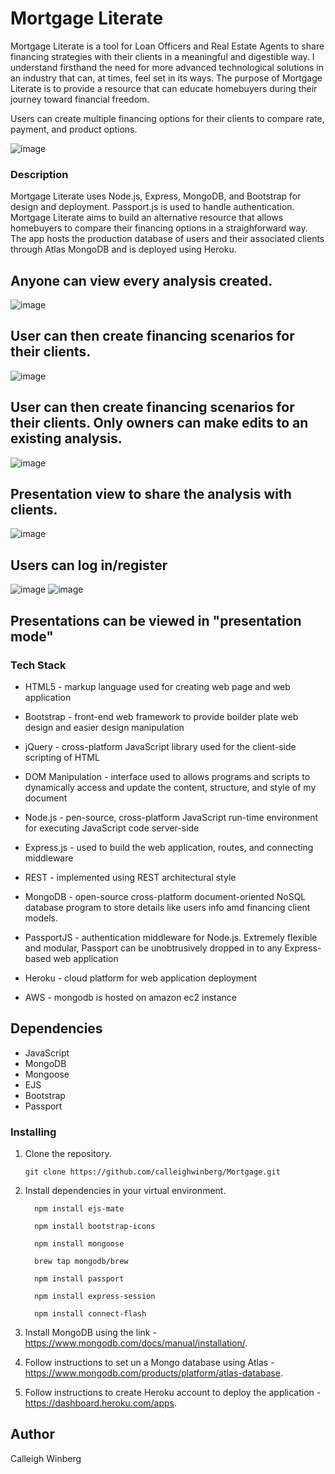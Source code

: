 # Mortgage Literate

Mortgage Literate is a tool for Loan Officers and Real Estate Agents to share financing strategies with their clients in a meaningful and digestible way. I understand firsthand the need for more advanced technological solutions in an industry that can, at times, feel set in its ways. The purpose of Mortgage Literate is to provide a resource that can educate homebuyers during their journey toward financial freedom. 

Users can create multiple financing options for their clients to compare rate, payment, and product options.

![image](https://github.com/user-attachments/assets/837736fe-bdc9-4151-a51d-691e2cd6850d)

### Description

Mortgage Literate uses Node.js, Express, MongoDB, and Bootstrap for design and deployment. Passport.js is used to handle authentication. Mortgage Literate aims to build an alternative resource that allows homebuyers to compare their financing options in a straighforward way. The app hosts the production database of users and their associated clients through Atlas MongoDB and is deployed using Heroku. 

## Anyone can view every analysis created.
![image](https://github.com/user-attachments/assets/a5cbb6de-b37a-49b1-8f83-03c537c1b7cc)

## User can then create financing scenarios for their clients.
![image](https://github.com/user-attachments/assets/9da6dc82-e058-4ae6-ad11-5d0393f1e8c8)

## User can then create financing scenarios for their clients. Only owners can make edits to an existing analysis.
![image](https://github.com/user-attachments/assets/9da6dc82-e058-4ae6-ad11-5d0393f1e8c8)

## Presentation view to share the analysis with clients. 
![image](https://github.com/user-attachments/assets/3551cace-09e1-47d0-8e82-53deb7fdf5fc)


## Users can log in/register 
![image](https://github.com/user-attachments/assets/4b317617-c727-4cf3-8547-6a540097b9d4) ![image](https://github.com/user-attachments/assets/0cc910cb-bced-4c52-b12d-bb4b045eea25)


## Presentations can be viewed in "presentation mode" 



### Tech Stack
* HTML5 - markup language used for creating web page and web application

* Bootstrap - front-end web framework to provide boilder plate web design and easier design manipulation 

* jQuery - cross-platform JavaScript library used for the client-side scripting of HTML

* DOM Manipulation - interface used to allows programs and scripts to dynamically access and update the content, structure, and style of my document

* Node.js - pen-source, cross-platform JavaScript run-time environment for executing JavaScript code server-side

* Express.js - used to build the web application, routes, and connecting middleware

* REST - implemented using REST architectural style

* MongoDB - open-source cross-platform document-oriented NoSQL database program to store details like users info amd financing client models.

* PassportJS - authentication middleware for Node.js. Extremely flexible and modular, Passport can be unobtrusively dropped in to any Express-based web application

* Heroku - cloud platform for web application deployment 

* AWS - mongodb is hosted on amazon ec2 instance

## Dependencies
* JavaScript
* MongoDB
* Mongoose
* EJS
* Bootstrap
* Passport

### Installing

1. Clone the repository. 
   ```
   git clone https://github.com/calleighwinberg/Mortgage.git
   ```
2. Install dependencies in your virtual environment.
    
         npm install ejs-mate
         
         npm install bootstrap-icons 
         
         npm install mongoose
         
         brew tap mongodb/brew
         
         npm install passport
         
         npm install express-session
         
         npm install connect-flash
   

3. Install MongoDB using the link - https://www.mongodb.com/docs/manual/installation/.

4. Follow instructions to set un a Mongo database using Atlas - https://www.mongodb.com/products/platform/atlas-database.
 
7. Follow instructions to create Heroku account to deploy the application - https://dashboard.heroku.com/apps.



## Author

Calleigh Winberg
